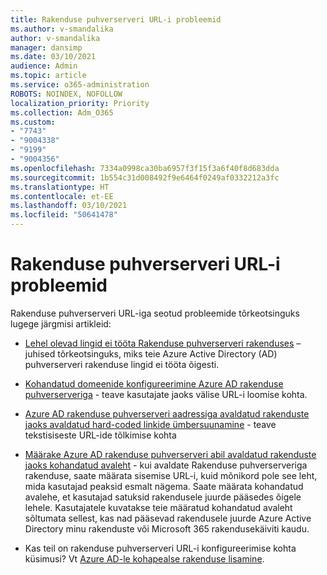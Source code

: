 ```yaml
---
title: Rakenduse puhverserveri URL-i probleemid
ms.author: v-smandalika
author: v-smandalika
manager: dansimp
ms.date: 03/10/2021
audience: Admin
ms.topic: article
ms.service: o365-administration
ROBOTS: NOINDEX, NOFOLLOW
localization_priority: Priority
ms.collection: Adm_O365
ms.custom:
- "7743"
- "9004338"
- "9199"
- "9004356"
ms.openlocfilehash: 7334a0998ca30ba6957f3f15f3a6f40f8d683dda
ms.sourcegitcommit: 1b554c31d008492f9e6464f0249af0332212a3fc
ms.translationtype: HT
ms.contentlocale: et-EE
ms.lasthandoff: 03/10/2021
ms.locfileid: "50641478"
---
```

# <a name="application-proxy-url-issues"></a>Rakenduse puhverserveri URL-i probleemid

Rakenduse puhverserveri URL-iga seotud probleemide tõrkeotsinguks lugege järgmisi artikleid:

- [Lehel olevad lingid ei tööta Rakenduse puhverserveri rakenduses](https://docs.microsoft.com/azure/active-directory/manage-apps/application-proxy-page-links-broken-problem)  – juhised tõrkeotsinguks, miks teie Azure Active Directory (AD) puhverserveri rakenduse lingid ei tööta õigesti.

- [Kohandatud domeenide konfigureerimine Azure AD rakenduse puhverserveriga](https://docs.microsoft.com/azure/active-directory/manage-apps/application-proxy-configure-custom-domain)  - teave kasutajate jaoks välise URL-i loomise kohta.

- [Azure AD rakenduse puhverserveri aadressiga avaldatud rakenduste jaoks avaldatud hard-coded linkide ümbersuunamine](https://docs.microsoft.com/azure/active-directory/manage-apps/application-proxy-configure-hard-coded-link-translation)  - teave tekstisiseste URL-ide tõlkimise kohta

- [Määrake Azure AD rakenduse puhverserveri abil avaldatud rakenduste jaoks kohandatud avaleht](https://docs.microsoft.com/azure/active-directory/manage-apps/application-proxy-configure-custom-home-page#change-the-home-page-in-the-azure-portal) - kui avaldate Rakenduse puhverserveriga rakenduse, saate määrata sisemise URL-i, kuid mõnikord pole see leht, mida kasutajad peaksid esmalt nägema. Saate määrata kohandatud avalehe, et kasutajad satuksid rakendusele juurde pääsedes õigele lehele. Kasutajatele kuvatakse teie määratud kohandatud avaleht sõltumata sellest, kas nad pääsevad rakendusele juurde Azure Active Directory minu rakenduste või Microsoft 365 rakendusekäiviti kaudu.

- Kas teil on rakenduse puhverserveri URL-i konfigureerimise kohta küsimusi? Vt [Azure AD-le kohapealse rakenduse lisamine](https://docs.microsoft.com/azure/active-directory/manage-apps/application-proxy-add-on-premises-application#add-an-on-premises-app-to-azure-ad).
 


